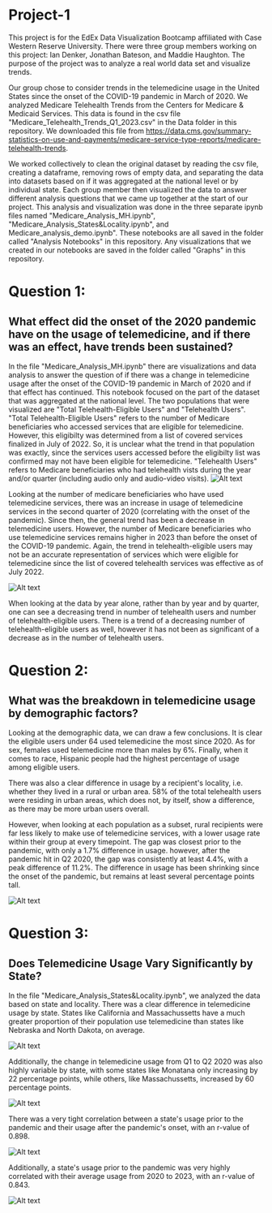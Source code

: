 # Project-1

This project is for the EdEx Data Visualization Bootcamp affiliated with Case Western Reserve University. There were three group members working on this project: Ian Denker, Jonathan Bateson, and Maddie Haughton. The purpose of the project was to analyze a real world data set and visualize trends. 

Our group chose to consider trends in the telemedicine usage in the United States since the onset of the COVID-19 pandemic in March of 2020. We analyzed Medicare Telehealth Trends from the Centers for Medicare & Medicaid Services. This data is found in the csv file "Medicare_Telehealth_Trends_Q1_2023.csv" in the Data folder in this repository. We downloaded this file from https://data.cms.gov/summary-statistics-on-use-and-payments/medicare-service-type-reports/medicare-telehealth-trends.

We worked collectively to clean the original dataset by reading the csv file, creating a dataframe, removing rows of empty data, and separating the data into datasets based on if it was aggregated at the national level or by individual state. Each group member then visualized the data to answer different analysis questions that we came up together at the start of our project. This analysis and visualization was done in the three separate ipynb files named "Medicare_Analysis_MH.ipynb", "Medicare_Analysis_States&Locality.ipynb", and Medicare_analysis_demo.ipynb". These notebooks are all saved in the folder called "Analysis Notebooks" in this repository. Any visualizations that we created in our notebooks are saved in the folder called "Graphs" in this repository.

# Question 1: 
## What effect did the onset of the 2020 pandemic have on the usage of telemedicine, and if there was an effect, have trends been sustained?

In the file "Medicare_Analysis_MH.ipynb" there are visualizations and data analysis to answer the question of if there was a change in telemedicine usage after the onset of the COVID-19 pandemic in March of 2020 and if that effect has continued. This notebook focused on the part of the dataset that was aggregated at the national level. The two populations that were visualized are "Total Telehealth-Eligible Users" and "Telehealth Users". "Total Telehealth-Eligible Users" refers to the number of Medicare beneficiaries who accessed services that are eligible for telemedicine. However, this eligibilty was determined from a list of covered services finalized in July of 2022. So, it is unclear what the trend in that population was exactly, since the services users accessed before the eligibilty list was confirmed may not have been eligible for telemedicine. "Telehealth Users" refers to Medicare beneficiaries who had telehealth vists during the year and/or quarter (including audio only and audio-video visits).
![Alt text](https://github.com/ID216135/Project-1/blob/main/Graphs/usersLine.png)

Looking at the number of medicare beneficiaries who have used telemedicine services, there was an increase in usage of telemedicine services in the second quarter of 2020 (correlating with the onset of the pandemic). Since then, the general trend has been a decrease in telemedicine users. However, the number of Medicare beneficiaries who use telemedicine services remains higher in 2023 than before the onset of the COVID-19 pandemic. Again, the trend in telehealth-eligible users may not be an accurate representation of services which were eligible for telemedicine since the list of covered telehealth services was effective as of July 2022.

![Alt text](https://github.com/ID216135/Project-1/blob/main/Graphs/usersBar.png)

When looking at the data by year alone, rather than by year and by quarter, one can see a decreasing trend in number of telehealth users and number of telehealth-eligible users. There is a trend of a decreasing number of telehealth-eligible users as well, however it has not been as significant of a decrease as in the number of telehealth users.

# Question 2:

## What was the breakdown in telemedicine usage by demographic factors?

Looking at the demographic data, we can draw a few conclusions. It is clear the eligible users under 64 used telemedicine the most since 2020. As for sex, females used telemedicine more than males by 6%. Finally, when it comes to race, Hispanic people had the highest percentage of usage among eligible users.

There was also a clear difference in usage by a recipient's locality, i.e. whether they lived in a rural or urban area. 58% of the total telehealth users were residing in urban areas, which does not, by itself, show a difference, as there may be more urban users overall.



However, when looking at each population as a subset, rural recipients were far less likely to make use of telemedicine services, with a lower usage rate within their group at every timepoint. The gap was closest prior to the pandemic, with only a 1.7% difference in usage. however, after the pandemic hit in Q2 2020, the gap was consistently at least 4.4%, with a peak difference of 11.2%. The difference in usage has been shrinking since the onset of the pandemic, but remains at least several percentage points tall.

![Alt text](https://github.com/ID216135/Project-1/blob/main/Graphs/Urban_v_Rural_Line.png)

# Question 3: 
## Does Telemedicine Usage Vary Significantly by State?

In the file "Medicare_Analysis_States&Locality.ipynb", we analyzed the data based on state and locality. There was a clear difference in telemedicine usage by state. States like California and Massachussetts have a much greater proportion of their population use telemedicine than states like Nebraska and North Dakota, on average.

![Alt text](https://github.com/ID216135/Project-1/blob/main/Graphs/Mean%20Telehealth%20Usage%20by%20State.png)

Additionally, the change in telemedicine usage from Q1 to Q2 2020 was also highly variable by state, with some states like Monatana only increasing by 22 percentage points, while others, like Massachussetts, increased by 60 percentage points. 

![Alt text](https://github.com/ID216135/Project-1/blob/main/Graphs/Change%20in%20Peak%20Telehealth%20Usage%20by%20State.png)

There was a very tight correlation between a state's usage prior to the pandemic and their usage after the pandemic's onset, with an r-value of 0.898.

![Alt text](https://github.com/ID216135/Project-1/blob/main/Graphs/Scatter_Plot.png)

Additionally, a state's usage prior to the pandemic was very highly correlated with their average usage from 2020 to 2023, with an r-value of 0.843.

![Alt text](https://github.com/ID216135/Project-1/blob/main/Graphs/Scatter_Plot_2.png)

